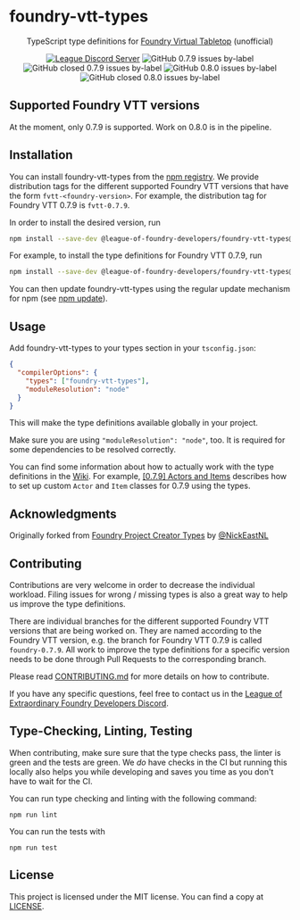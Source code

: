 # foundry-vtt-types



<div align=center>

TypeScript type definitions for [Foundry Virtual Tabletop](https://foundryvtt.com/) (unofficial)

[![League Discord Server](https://img.shields.io/discord/732325252788387980?label=League%20of%20Extraordinary%20Foundry%20VTT%20Developers)](https://discord.gg/52DNPzqm2Z)
![GitHub 0.7.9 issues by-label](https://img.shields.io/github/issues-raw/League-of-Foundry-Developers/foundry-vtt-types/foundry%200.7.9?color=%23fe631d)
![GitHub closed 0.7.9 issues by-label](https://img.shields.io/github/issues-closed-raw/League-of-Foundry-Developers/foundry-vtt-types/foundry%200.7.9?color=%23fe631d)
![GitHub 0.8.0 issues by-label](https://img.shields.io/github/issues-raw/League-of-Foundry-Developers/foundry-vtt-types/foundry%200.8.0?color=%23fe631d)
![GitHub closed 0.8.0 issues by-label](https://img.shields.io/github/issues-closed-raw/League-of-Foundry-Developers/foundry-vtt-types/foundry%200.8.0?color=%23fe631d)

</div>

## Supported Foundry VTT versions

At the moment, only 0.7.9 is supported. Work on 0.8.0 is in the pipeline.

## Installation

You can install foundry-vtt-types from the [npm registry](https://npmjs.org/). We provide distribution tags for the different supported Foundry VTT versions that have the form `fvtt-<foundry-version>`. For example, the distribution tag for Foundry VTT 0.7.9 is `fvtt-0.7.9`.

In order to install the desired version, run

```sh
npm install --save-dev @league-of-foundry-developers/foundry-vtt-types@fvtt-<foundry-version>
```

For example, to install the type definitions for Foundry VTT 0.7.9, run

```sh
npm install --save-dev @league-of-foundry-developers/foundry-vtt-types@fvtt-0.7.9
```

You can then update foundry-vtt-types using the regular update mechanism for npm (see [npm update](https://docs.npmjs.com/cli/v7/commands/npm-update)).

## Usage

Add foundry-vtt-types to your types section in your `tsconfig.json`:

```json
{
  "compilerOptions": {
    "types": ["foundry-vtt-types"],
    "moduleResolution": "node"
  }
}
```

This will make the type definitions available globally in your project.

Make sure you are using `"moduleResolution": "node"`, too. It is required for some dependencies to be resolved correctly.

You can find some information about how to actually work with the type definitions in the [Wiki](https://github.com/League-of-Foundry-Developers/foundry-vtt-types/wiki). For example, [[0.7.9] Actors and Items](https://github.com/League-of-Foundry-Developers/foundry-vtt-types/wiki/%5B0.7.9%5D-Actors-and-Items) describes how to set up custom `Actor` and `Item` classes for 0.7.9 using the types.


## Acknowledgments

Originally forked from [Foundry Project Creator Types](https://gitlab.com/foundry-projects/foundry-pc/foundry-pc-types) by [@NickEastNL](https://gitlab.com/NvanOosten)

## Contributing

Contributions are very welcome in order to decrease the individual workload. Filing issues for wrong / missing types is also a great way to help us improve the type definitions.

There are individual branches for the different supported Foundry VTT versions that are being worked on. They are named according to the Foundry VTT version, e.g. the branch for Foundry VTT 0.7.9 is called `foundry-0.7.9`. All work to improve the type definitions for a specific version needs to be done through Pull Requests to the corresponding branch.

Please read [CONTRIBUTING.md](CONTRIBUTING.md) for more details on how to contribute.

If you have any specific questions, feel free to contact us in the [League of Extraordinary Foundry Developers Discord](https://discord.gg/52DNPzqm2Z).

## Type-Checking, Linting, Testing

When contributing, make sure sure that the type checks pass, the linter is green and the tests are green. We _do_ have checks in the CI but running this locally also helps you while developing and saves you time as you don't have to wait for the CI.

You can run type checking and linting with the following command:

```
npm run lint
```

You can run the tests with

```
npm run test
```

## License

This project is licensed under the MIT license. You can find a copy at [LICENSE](LICENSE).
